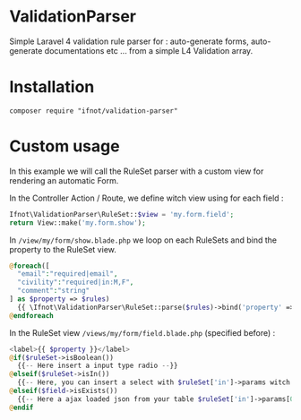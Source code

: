 # ValidationParser
Simple Laravel 4 validation rule parser for : auto-generate forms, auto-generate documentations etc ... from a simple L4 Validation array.

# Installation

    composer require "ifnot/validation-parser"

# Custom usage

In this example we will call the RuleSet parser with a custom view for rendering an automatic Form.

In the Controller Action / Route, we define witch view using for each field :
```php
Ifnot\ValidationParser\RuleSet::$view = 'my.form.field';
return View::make('my.form.show');
```

In `/view/my/form/show.blade.php` we loop on each RuleSets and bind the property to the RuleSet view.
```php
@foreach([
  "email":"required|email",
  "civility":"required|in:M,F",
  "comment":"string"
] as $property => $rules)
  {{ \Ifnot\ValidationParser\RuleSet::parse($rules)->bind('property' => $property)->toString() }}
@endforeach
```

In the RuleSet view `/views/my/form/field.blade.php` (specified before) :
```php
<label>{{ $property }}</label>
@if($ruleSet->isBoolean())
  {{-- Here insert a input type radio --}}
@elseif($ruleSet->isIn())
  {{-- Here, you can insert a select with $ruleSet['in']->params witch contains an array of allowed values --}}
@elseif($field->isExists())
  {{-- Here a ajax loaded json from your table $ruleSet['in']->params[0] and the column $ruleSet['in']->params[1] --}}
@endif
```
